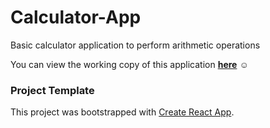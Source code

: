 
# Calculator-App

Basic calculator application to perform arithmetic operations

You can view the working copy of this application **[here](https://github.com/hari-krushna/calculator-app/)** :relaxed:

### Project Template

This project was bootstrapped with [Create React App](https://github.com/facebookincubator/create-react-app).

